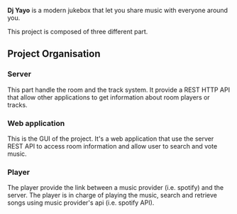 **Dj Yayo** is a modern jukebox that let you share music with everyone around you.

This project is composed of three different part.

## Project Organisation ##

### Server ###
This part handle the room and the track system. It provide a REST HTTP API that allow other applications to get information about room players or tracks.

### Web application ###
This is the GUI of the project. It's a web application that use the server REST API to access room information and allow user to search and vote music.

### Player ###
The player provide the link between a music provider (i.e. spotify) and the server.
The player is in charge of playing the music, search and retrieve songs using music provider's api (i.e. spotify API).